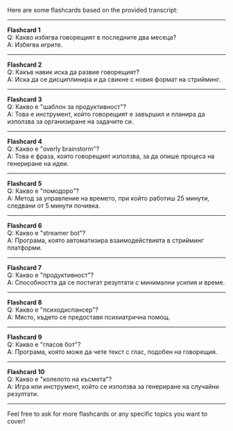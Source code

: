 Here are some flashcards based on the provided transcript:

---

**Flashcard 1**  
Q: Какво избягва говорещият в последните два месеца?  
A: Избягва игрите.

---

**Flashcard 2**  
Q: Какъв навик иска да развие говорещият?  
A: Иска да се дисциплинира и да свикне с новия формат на стрийминг.

---

**Flashcard 3**  
Q: Какво е "шаблон за продуктивност"?  
A: Това е инструмент, който говорещият е завършил и планира да използва за организиране на задачите си.

---

**Flashcard 4**  
Q: Какво е "overly brainstorm"?  
A: Това е фраза, която говорещият използва, за да опише процеса на генериране на идеи.

---

**Flashcard 5**  
Q: Какво е "помодоро"?  
A: Метод за управление на времето, при който работиш 25 минути, следвани от 5 минути почивка.

---

**Flashcard 6**  
Q: Какво е "streamer bot"?  
A: Програма, която автоматизира взаимодействията в стрийминг платформи.

---

**Flashcard 7**  
Q: Какво е "продуктивност"?  
A: Способността да се постигат резултати с минимални усилия и време.

---

**Flashcard 8**  
Q: Какво е "психодиспансер"?  
A: Място, където се предоставя психиатрична помощ.

---

**Flashcard 9**  
Q: Какво е "гласов бот"?  
A: Програма, която може да чете текст с глас, подобен на говорещия.

---

**Flashcard 10**  
Q: Какво е "колелото на късмета"?  
A: Игра или инструмент, който се използва за генериране на случайни резултати.

---

Feel free to ask for more flashcards or any specific topics you want to cover!